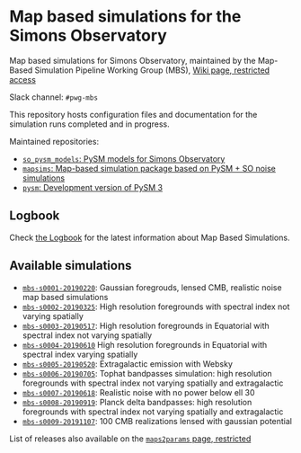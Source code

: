 Map based simulations for the Simons Observatory
================================================

Map based simulations for Simons Observatory,
maintained by the Map-Based Simulation Pipeline Working Group (MBS), [Wiki page, restricted access](http://simonsobservatory.wikidot.com/pwg:mbs)

Slack channel: `#pwg-mbs`

This repository hosts configuration files and documentation for the simulation runs completed and in progress.

Maintained repositories:

* [`so_pysm_models`: PySM models for Simons Observatory](https://github.com/simonsobs/so_pysm_models)
* [`mapsims`: Map-based simulation package based on PySM + SO noise simulations](https://github.com/simonsobs/mapsims)
* [`pysm`: Development version of PySM 3](https://github.com/healpy/pysm)

## Logbook

Check [the Logbook](LOGBOOK.md) for the latest information about Map Based Simulations.

## Available simulations

* [`mbs-s0001-20190220`](201901_gaussian_fg_lensed_cmb_realistic_noise/README.md): Gaussian foregrouds, lensed CMB, realistic noise map based simulations
* [`mbs-s0002-20190325`](201903_highres_foregrounds/README.md): High resolution foregrounds with spectral index not varying spatially
* [`mbs-s0003-20190517`](201904_highres_foregrounds_equatorial/README.md): High resolution foregrounds in Equatorial with spectral index not varying spatially
* [`mbs-s0004-20190610`](201904_highres_foregrounds_variable_spectral_index/README.md) High resolution foregrounds in Equatorial with spectral index varying spatially
* [`mbs-s0005-20190520`](201905_extragalactic/README.md): Extragalactic emission with Websky
* [`mbs-s0006-20190705`](201906_highres_foregrounds_extragalactic_tophat/README.md): Tophat bandpasses simulation: high resolution foregrounds with spectral index not varying spatially and extragalactic
* [`mbs-s0007-20190618`](201906_noise_no_lowell/README.md): Realistic noise with no power below ell 30
* [`mbs-s0008-20190919`](201909_highres_foregrounds_extragalactic_planck_deltabandpass/README.md): Planck delta bandpasses: high resolution foregrounds with spectral index not varying spatially and extragalactic
* [`mbs-s0009-20191107`](201911_lensed_cmb/README.md): 100 CMB realizations lensed with gaussian potential

List of releases also available on the [`maps2params` page, restricted](http://simonsobservatory.wikidot.com/cross-group:maps2params)
